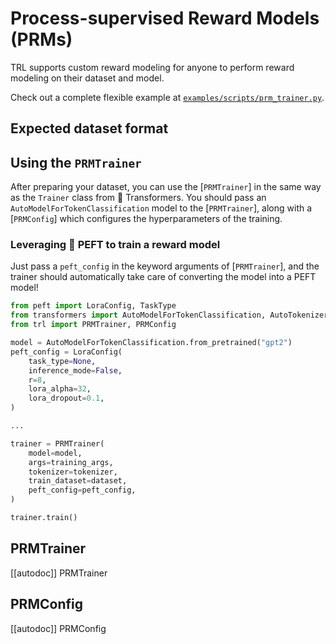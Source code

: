 # Process-supervised Reward Models (PRMs)

TRL supports custom reward modeling for anyone to perform reward modeling on their dataset and model.

Check out a complete flexible example at [`examples/scripts/prm_trainer.py`](https://github.com/huggingface/trl/tree/main/examples/scripts/prm_modeling.py).

## Expected dataset format



## Using the `PRMTrainer`

After preparing your dataset, you can use the [`PRMTrainer`] in the same way as the `Trainer` class from 🤗 Transformers.
You should pass an `AutoModelForTokenClassification` model to the [`PRMTrainer`], along with a [`PRMConfig`] which configures the hyperparameters of the training.

### Leveraging 🤗 PEFT to train a reward model

Just pass a `peft_config` in the keyword arguments of [`PRMTrainer`], and the trainer should automatically take care of converting the model into a PEFT model!

```python
from peft import LoraConfig, TaskType
from transformers import AutoModelForTokenClassification, AutoTokenizer
from trl import PRMTrainer, PRMConfig

model = AutoModelForTokenClassification.from_pretrained("gpt2")
peft_config = LoraConfig(
    task_type=None,
    inference_mode=False,
    r=8,
    lora_alpha=32,
    lora_dropout=0.1,
)

...

trainer = PRMTrainer(
    model=model,
    args=training_args,
    tokenizer=tokenizer,
    train_dataset=dataset,
    peft_config=peft_config,
)

trainer.train()

```

## PRMTrainer

[[autodoc]] PRMTrainer

## PRMConfig

[[autodoc]] PRMConfig
